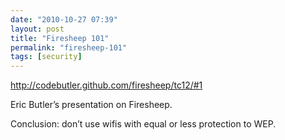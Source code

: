 ```yaml
---
date: "2010-10-27 07:39"
layout: post
title: "Firesheep 101"
permalink: "firesheep-101"
tags: [security]
---
```


<a href="http://codebutler.github.com/firesheep/tc12/#1">http://codebutler.github.com/firesheep/tc12/#1</a>

Eric Butler’s presentation on Firesheep.

Conclusion: don’t use wifis with equal or less protection to WEP.
